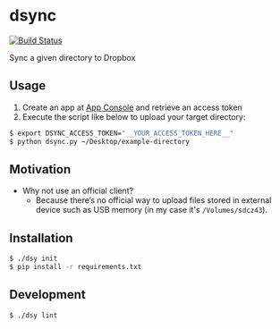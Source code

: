 # dsync
[![Build Status](https://travis-ci.org/announce/dsync.svg?branch=master)](https://travis-ci.org/announce/dsync)

Sync a given directory to Dropbox

## Usage

1. Create an app at [App Console](https://www.dropbox.com/developers/apps/) and retrieve an access token
1. Execute the script like below to upload your target directory:

```bash
$ export DSYNC_ACCESS_TOKEN="__YOUR_ACCESS_TOKEN_HERE__"
$ python dsync.py ~/Desktop/example-directory
```

## Motivation
* Why not use an official client?
  * Because there’s no official way to upload files stored in external device such as USB memory (in my case it's `/Volumes/sdcz43`).

## Installation

 ```bash
$ ./dsy init
$ pip install -r requirements.txt
```

## Development

```bash
$ ./dsy lint
```
